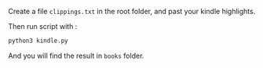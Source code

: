 Create a file `clippings.txt` in the root folder, and past your kindle highlights.

Then run script with :

```bash
python3 kindle.py
```

And you will find the result in `books` folder.
